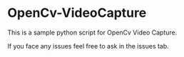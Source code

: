 # OpenCv-VideoCapture
This is a sample python script for OpenCv Video Capture.

If you face any issues feel free to ask in the issues tab.
